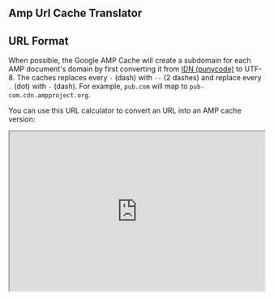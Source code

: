## Amp Url Cache Translator


<style>
 .is-fullwidth {
    width: 100%;
}
 </style>
## URL Format

When possible, the Google AMP Cache will create a subdomain for each AMP document's domain by first converting it from [IDN (punycode)](https://en.wikipedia.org/wiki/Punycode) to UTF-8. The caches replaces every `-` (dash) with `--` (2 dashes) and replace every `.` (dot) with `-` (dash). For example, `pub.com` will map to `pub-com.cdn.ampproject.org`.

You can use this URL calculator to convert an URL into an AMP cache version:



<iframe  src="https://amp.dev/static/samples/files/amp-url-converter.html?url=https://amp.dev/index.amp.html" class="is-fullwidth" height="315px" >
 
</iframe>

